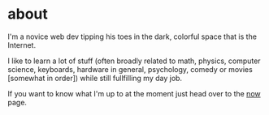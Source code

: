 # about

I'm a novice web dev tipping his toes in the dark, colorful space that is the Internet.

I like to learn a lot of stuff (often broadly related to math, physics, computer science, keyboards, hardware in general, psychology, comedy or movies [somewhat in order]) while still fullfilling my day job.

If you want to know what I'm up to at the moment just head over to the [now](/now) page.

